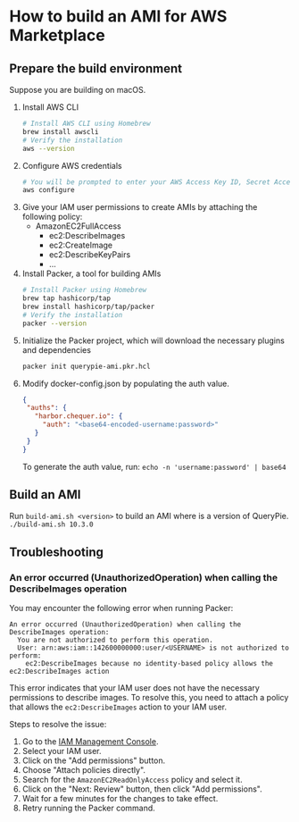 # How to build an AMI for AWS Marketplace

## Prepare the build environment

Suppose you are building on macOS.

1. Install AWS CLI
    ```bash
    # Install AWS CLI using Homebrew
    brew install awscli
    # Verify the installation
    aws --version
    ```
2. Configure AWS credentials
    ```bash
    # You will be prompted to enter your AWS Access Key ID, Secret Access Key, and default region.
    aws configure
    ```
3. Give your IAM user permissions to create AMIs by attaching the following policy:
    - AmazonEC2FullAccess
        - ec2:DescribeImages
        - ec2:CreateImage
        - ec2:DescribeKeyPairs
        - ...
4. Install Packer, a tool for building AMIs
    ```bash
    # Install Packer using Homebrew
    brew tap hashicorp/tap
    brew install hashicorp/tap/packer
    # Verify the installation
    packer --version
    ```
5. Initialize the Packer project, which will download the necessary plugins and dependencies
    ```bash
    packer init querypie-ami.pkr.hcl
    ```
6. Modify docker-config.json by populating the auth value.
    ```json
   {
     "auths": {
       "harbor.chequer.io": {
         "auth": "<base64-encoded-username:password>"
       }
     }
   }
    ```
   To generate the auth value, run: `echo -n 'username:password' | base64`

## Build an AMI

Run `build-ami.sh <version>` to build an AMI where <version> is a version of QueryPie.
`./build-ami.sh 10.3.0`

## Troubleshooting

### An error occurred (UnauthorizedOperation) when calling the DescribeImages operation

You may encounter the following error when running Packer:

```
An error occurred (UnauthorizedOperation) when calling the DescribeImages operation: 
  You are not authorized to perform this operation. 
  User: arn:aws:iam::142600000000:user/<USERNAME> is not authorized to perform: 
    ec2:DescribeImages because no identity-based policy allows the ec2:DescribeImages action
```

This error indicates that your IAM user does not have the necessary permissions to describe images.
To resolve this, you need to attach a policy that allows the `ec2:DescribeImages` action to your IAM user.

Steps to resolve the issue:

1. Go to the [IAM Management Console](https://console.aws.amazon.com/iam/home).
2. Select your IAM user.
3. Click on the "Add permissions" button.
4. Choose "Attach policies directly".
5. Search for the `AmazonEC2ReadOnlyAccess` policy and select it.
6. Click on the "Next: Review" button, then click "Add permissions".
7. Wait for a few minutes for the changes to take effect.
8. Retry running the Packer command.

